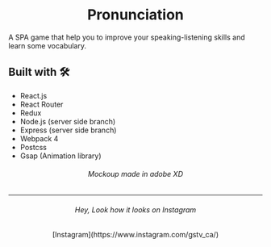 <h1 style="text-align: center;">Pronunciation</h1>
A SPA game that help you to improve your speaking-listening skills and learn some vocabulary. 

## Built with 🛠
- React.js 
- React Router
- Redux
- Node.js (server side branch)
- Express (server side branch)
- Webpack 4
- Postcss
- Gsap (Animation library)

<h6 style="text-align: center;">Mockoup made in adobe XD</h6>

---

<h6 style="text-align: center;">Hey, Look how it looks on Instagram</h6>

<div align='center'>
 [Instagram](https://www.instagram.com/gstv_ca/)
</div>
